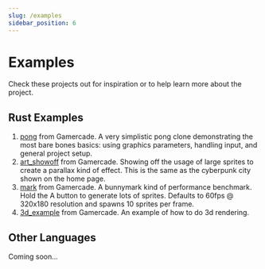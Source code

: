 ```yaml
---
slug: /examples
sidebar_position: 6
---
```


# Examples

Check these projects out for inspiration or to help learn more about the project.

## Rust Examples

1. [pong](https://github.com/gamercade-io/gc_pong) from Gamercade. A very simplistic pong clone demonstrating the most bare bones basics: using graphics parameters, handling input, and general project setup.
1. [art_showoff](https://github.com/gamercade-io/gc_art_showoff) from Gamercade. Showing off the usage of large sprites to create a parallax kind of effect. This is the same as the cyberpunk city shown on the home page.
1. [mark](https://github.com/gamercade-io/gc_mark) from Gamercade. A bunnymark kind of performance benchmark. Hold the A button to generate lots of sprites. Defaults to 60fps @ 320x180 resolution and spawns 10 sprites per frame.
1. [3d_example](https://github.com/gamercade-io/3d_example) from Gamercade. An example of how to do 3d rendering.

## Other Languages

Coming soon...